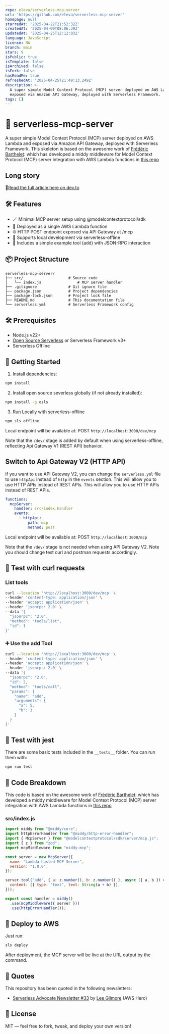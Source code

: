 ```yaml
---
repo: eleva/serverless-mcp-server
url: 'https://github.com/eleva/serverless-mcp-server'
homepage: null
starredAt: '2025-04-22T21:52:32Z'
createdAt: '2025-04-09T08:06:39Z'
updatedAt: '2025-04-25T12:12:03Z'
language: JavaScript
license: NA
branch: main
stars: 9
isPublic: true
isTemplate: false
isArchived: false
isFork: false
hasReadMe: true
refreshedAt: '2025-04-25T21:49:13.249Z'
description: >-
  A super simple Model Context Protocol (MCP) server deployed on AWS Lambda and
  exposed via Amazon API Gateway, deployed with Serverless Framework.
tags: []
---
```


# 🧠 serverless-mcp-server
A super simple Model Context Protocol (MCP) server deployed on AWS Lambda and exposed via Amazon API Gateway, deployed with Serverless Framework.
This skeleton is based on the awesome work of [Frédéric Barthelet](https://github.com/fredericbarthelet): which has developed a middy middleware for Model Context Protocol (MCP) server integration with AWS Lambda functions in [this repo](https://github.com/fredericbarthelet/middy-mcp)

## Long story
📖[Read the full article here on dev.to](https://dev.to/aws-builders/deploy-a-minimal-mcp-server-on-aws-lambda-with-serverless-framework-3e42)

## 🛠 Features
- 🪄 Minimal MCP server setup using @modelcontextprotocol/sdk
- 🚀 Deployed as a single AWS Lambda function
- 🌐 HTTP POST endpoint exposed via API Gateway at /mcp
- 🔄 Supports local development via serverless-offline
- 🧪 Includes a simple example tool (add) with JSON-RPC interaction

## 📦 Project Structure
```
serverless-mcp-server/
├── src/                    # Source code
│   └── index.js                # MCP server handler
├── .gitignore              # Git ignore file
├── package.json            # Project dependencies
├── package-lock.json       # Project lock file
├── README.md               # This documentation file
└── serverless.yml          # Serverless Framework config
```

## 🛠 Prerequisites
- Node.js v22+ 
- [Open Source Serverless](https://github.com/oss-serverless/serverless) or Serverless Framework v3+
- Serverless Offline

## 🚀 Getting Started

1. Install dependencies:
```bash
npm install
```

2. Install open source severless globally (if not already installed):
```bash
npm install -g osls
```

3. Run Locally with serverless-offline
```bash
npm sls offline
```

Local endpoint will be available at:
POST `http://localhost:3000/dev/mcp`

Note that the `/dev/` stage is added by default when using serverless-offline, reflecting Api Gateway V1 (REST API) behavior.

## Switch to Api Gateway V2 (HTTP API)
If you want to use API Gateway V2, you can change the `serverless.yml` file to use `httpApi` instead of `http` in the `events` section. This will allow you to use HTTP APIs instead of REST APIs.
This will allow you to use HTTP APIs instead of REST APIs.

```yaml
functions:
  mcpServer:
    handler: src/index.handler
    events:
      - httpApi:
          path: mcp
          method: post
```

Local endpoint will be available at:
POST `http://localhost:3000/mcp`

Note that the `/dev/` stage is not needed when using API Gateway V2.
Note you should change test curl and postman requests accordingly.

## 🧪 Test with curl requests

### List tools
```bash
curl --location 'http://localhost:3000/dev/mcp' \
--header 'content-type: application/json' \
--header 'accept: application/json' \
--header 'jsonrpc: 2.0' \
--data '{
  "jsonrpc": "2.0",
  "method": "tools/list",
  "id": 1
}'
```

### ➕ Use the add Tool
```bash
curl --location 'http://localhost:3000/dev/mcp' \
--header 'content-type: application/json' \
--header 'accept: application/json' \
--header 'jsonrpc: 2.0' \
--data '{
  "jsonrpc": "2.0",
  "id": 2,
  "method": "tools/call",
  "params": {
    "name": "add",
    "arguments": {
      "a": 5,
      "b": 3
    }
  }
}'
```

## 🧪 Test with jest

There are some basic tests included in the `__tests__` folder. You can run them with:

```bash
npm run test
```

## 🧬 Code Breakdown
This code is based on the awesome work of [Frédéric Barthelet](https://github.com/fredericbarthelet): which has developed a middy middleware for Model Context Protocol (MCP) server integration with AWS Lambda functions in [this repo](https://github.com/fredericbarthelet/middy-mcp)

### src/index.js
```javascript
import middy from "@middy/core";
import httpErrorHandler from "@middy/http-error-handler";
import { McpServer } from "@modelcontextprotocol/sdk/server/mcp.js";
import { z } from "zod";
import mcpMiddleware from "middy-mcp";

const server = new McpServer({
  name: "Lambda hosted MCP Server",
  version: "1.0.0",
});

server.tool("add", { a: z.number(), b: z.number() }, async ({ a, b }) => ({
  content: [{ type: "text", text: String(a + b) }],
}));

export const handler = middy()
  .use(mcpMiddleware({ server }))
  .use(httpErrorHandler());
```

## 📡 Deploy to AWS

Just run:

```bash
sls deploy
```
After deployment, the MCP server will be live at the URL output by the command.

## 🔖 Quotes
This repository has been quoted in the following newsletters:
- [Serverless Advocate Newsletter #33](https://serverlessadvocate.substack.com/p/33-resilient-solutions?r=rad0z&utm_campaign=post&utm_medium=web&triedRedirect=true) by [Lee Gilmore](https://www.linkedin.com/in/lee-james-gilmore/) (AWS Hero)

## 📘 License
MIT — feel free to fork, tweak, and deploy your own version!

